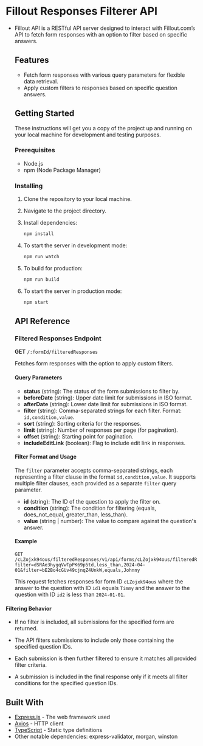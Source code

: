 # Fillout Responses Filterer API

- Fillout API is a RESTful API server designed to interact with Fillout.com’s API to fetch form responses with an option to filter based on specific answers.

  ## Features

    - Fetch form responses with various query parameters for flexible data retrieval.
    - Apply custom filters to responses based on specific question answers.

  ## Getting Started

  These instructions will get you a copy of the project up and running on your local machine for development and testing purposes.

  ### Prerequisites

    - Node.js
    - npm (Node Package Manager)

  ### Installing

    1. Clone the repository to your local machine.

    2. Navigate to the project directory.

    3. Install dependencies:

       ```bash
       npm install
       ```

    4. To start the server in development mode:

       ```bash
       npm run watch
       ```

    5. To build for production:

       ```bash
       npm run build
       ```

    6. To start the server in production mode:

       ```bash
       npm start
       ```

  ## API Reference

  ### Filtered Responses Endpoint

  **GET** `/:formId/filteredResponses`

  Fetches form responses with the option to apply custom filters.

  #### Query Parameters

    - **status** (string): The status of the form submissions to filter by.
    - **beforeDate** (string): Upper date limit for submissions in ISO format.
    - **afterDate** (string): Lower date limit for submissions in ISO format.
    - **filter** (string): Comma-separated strings for each filter. Format: `id,condition,value`.
    - **sort** (string): Sorting criteria for the responses.
    - **limit** (string): Number of responses per page (for pagination).
    - **offset** (string): Starting point for pagination.
    - **includeEditLink** (boolean): Flag to include edit link in responses.

  #### Filter Format and Usage

  The `filter` parameter accepts comma-separated strings, each representing a filter clause in the format `id,condition,value`. It supports multiple filter clauses, each provided as a separate `filter` query parameter.

    - **id** (string): The ID of the question to apply the filter on.
    - **condition** (string): The condition for filtering (equals, does_not_equal, greater_than, less_than).
    - **value** (string | number): The value to compare against the question's answer.

  #### Example

  ```http
  GET /cLZojxk94ous/filteredResponses/v1/api/forms/cLZojxk94ous/filteredResponses?filter=dSRAe3hygqVwTpPK69p5td,less_than,2024-04-01&filter=bE2Bo4cGUv49cjnqZ4UnkW,equals,Johnny
  ```

  This request fetches responses for form ID `cLZojxk94ous` where the answer to the question with ID `id1` equals `Timmy` and the answer to the question with ID `id2` is less than `2024-01-01`.



#### Filtering Behavior

- If no filter is included, all submissions for the specified form are returned.

- The API filters submissions to include only those containing the specified question IDs.
- Each submission is then further filtered to ensure it matches all provided filter criteria.
- A submission is included in the final response only if it meets all filter conditions for the specified question IDs.



## Built With

- [Express.js](https://expressjs.com/) - The web framework used
- [Axios](https://axios-http.com/) - HTTP client
- [TypeScript](https://www.typescriptlang.org/) - Static type definitions
- Other notable dependencies: express-validator, morgan, winston
